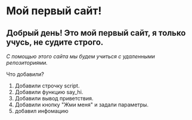 # Мой первый сайт! 

## Добрый день! Это мой первый сайт, я только учусь, не судите строго.

_С помощью этого сайта мы будем учиться с удаленными репозиториями._

Что добавили?

1. Добавили строчку script.
2. Добавили функцию say_hi.
3. Добавили вывод приветствия.
4. Добавили кнопку "Жми меня" и задали параметры.
5. добавил инфомацию